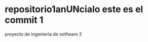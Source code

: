 ﻿repositorio1anUNcialo
este es el commit 1
=====================

proyecto de ingeniería de sotfware 2
